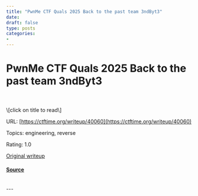 ```yaml
---
title: "PwnMe CTF Quals 2025 Back to the past team 3ndByt3"
date: 
draft: false
type: posts
categories: 
- 
---
```

# PwnMe CTF Quals 2025 Back to the past team 3ndByt3

<br/>

<br/>
\[click on title to read\]

URL: [https://ctftime.org/writeup/40060](https://ctftime.org/writeup/40060)

Topics: engineering, reverse 

Rating: 1.0

[Original writeup](https://medium.com/@hackthena/back-to-the-past-writeup-229c486e768f)

#### [Source](https://ctftime.org/writeup/40060)

<br/>
---
